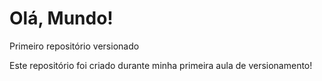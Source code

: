 # Olá, Mundo!
Primeiro repositório versionado

Este repositório foi criado durante minha primeira aula de versionamento!